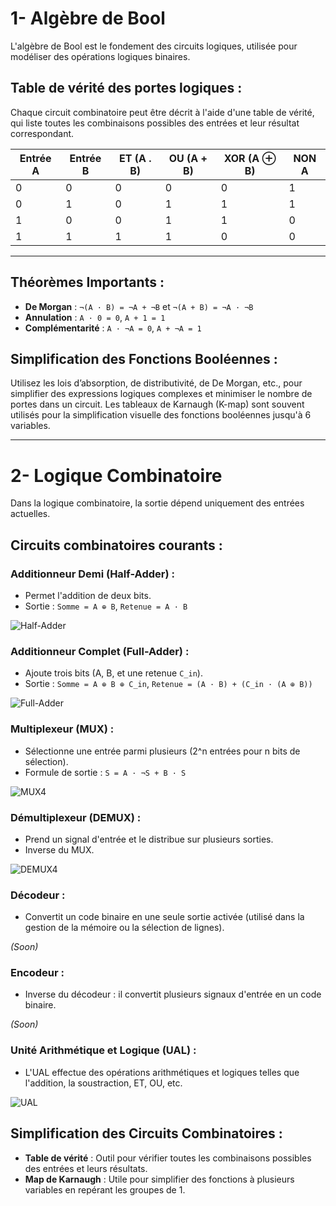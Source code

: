 # **1- Algèbre de Bool**
L'algèbre de Bool est le fondement des circuits logiques, utilisée pour modéliser des opérations logiques binaires.

## **Table de vérité des portes logiques :**
Chaque circuit combinatoire peut être décrit à l'aide d'une table de vérité, qui liste toutes les combinaisons possibles des entrées et leur résultat correspondant.

| Entrée A | Entrée B | ET (A . B) | OU (A + B) | XOR (A ⊕ B) | NON A |
|----------|----------|------------|------------|-------------|-------|
| 0        | 0        | 0          | 0          | 0           | 1     |
| 0        | 1        | 0          | 1          | 1           | 1     |
| 1        | 0        | 0          | 1          | 1           | 0     |
| 1        | 1        | 1          | 1          | 0           | 0     |

---

## **Théorèmes Importants :**
- **De Morgan** : `¬(A · B) = ¬A + ¬B` et `¬(A + B) = ¬A · ¬B`
- **Annulation** : `A · 0 = 0`, `A + 1 = 1`
- **Complémentarité** : `A · ¬A = 0`, `A + ¬A = 1`

## **Simplification des Fonctions Booléennes :**
Utilisez les lois d’absorption, de distributivité, de De Morgan, etc., pour simplifier des expressions logiques complexes et minimiser le nombre de portes dans un circuit. Les tableaux de Karnaugh (K-map) sont souvent utilisés pour la simplification visuelle des fonctions booléennes jusqu'à 6 variables.

---

# **2- Logique Combinatoire**
Dans la logique combinatoire, la sortie dépend uniquement des entrées actuelles.

## **Circuits combinatoires courants :**

### Additionneur Demi (Half-Adder) :
  - Permet l'addition de deux bits.
  - Sortie : `Somme = A ⊕ B`, `Retenue = A · B`
  
![Half-Adder](https://github.com/user-attachments/assets/6565d1d7-28b6-4385-8204-bb6083dacebb)

### Additionneur Complet (Full-Adder) :
  - Ajoute trois bits (A, B, et une retenue `C_in`).
  - Sortie : `Somme = A ⊕ B ⊕ C_in`, `Retenue = (A · B) + (C_in · (A ⊕ B))`

![Full-Adder](https://github.com/user-attachments/assets/60afee00-3e0e-4381-8bd1-2ae8769a24cb)

### Multiplexeur (MUX) :
  - Sélectionne une entrée parmi plusieurs (2^n entrées pour n bits de sélection).
  - Formule de sortie : `S = A · ¬S + B · S`

![MUX4](https://github.com/user-attachments/assets/9f3a279a-1c50-43a0-a587-d940c0d50a35)

### Démultiplexeur (DEMUX) :
  - Prend un signal d'entrée et le distribue sur plusieurs sorties.
  - Inverse du MUX.

![DEMUX4](https://github.com/user-attachments/assets/b77412e8-14b8-4cba-ac46-74eeff30b8bf)

### Décodeur :
  - Convertit un code binaire en une seule sortie activée (utilisé dans la gestion de la mémoire ou la sélection de lignes).

*(Soon)*

### Encodeur :
  - Inverse du décodeur : il convertit plusieurs signaux d'entrée en un code binaire.

*(Soon)*

### Unité Arithmétique et Logique (UAL) :
  - L'UAL effectue des opérations arithmétiques et logiques telles que l'addition, la soustraction, ET, OU, etc.

![UAL](https://github.com/user-attachments/assets/1e562ed6-f423-456e-8f43-b50dc92a8164)

## **Simplification des Circuits Combinatoires :**
- **Table de vérité** : Outil pour vérifier toutes les combinaisons possibles des entrées et leurs résultats.
- **Map de Karnaugh** : Utile pour simplifier des fonctions à plusieurs variables en repérant les groupes de 1.
